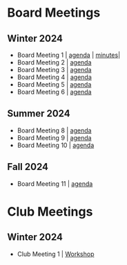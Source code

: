 # Board Meetings
## Winter 2024
- Board Meeting 1 | [agenda](ma_1.md) | [minutes](minutes/min_1.md)|
- Board Meeting 2 | [agenda](ma_2.md)
- Board Meeting 3 | [agenda](ma_3.md)
- Board Meeting 4 | [agenda](ma_4.md)
- Board Meeting 5 | [agenda](ma_5.md)
- Board Meeting 6 | [agenda](ma_6.md)

## Summer 2024
- Board Meeting 8 | [agenda](ma_8.md)
- Board Meeting 9 | [agenda](ma_9.md)
- Board Meeting 10 | [agenda](ma_10.md)

## Fall 2024
- Board Meeting 11 | [agenda](ma_11.md)

# Club Meetings
## Winter 2024
- Club Meeting 1 | [Workshop](w24/m1/demo_cs.md)